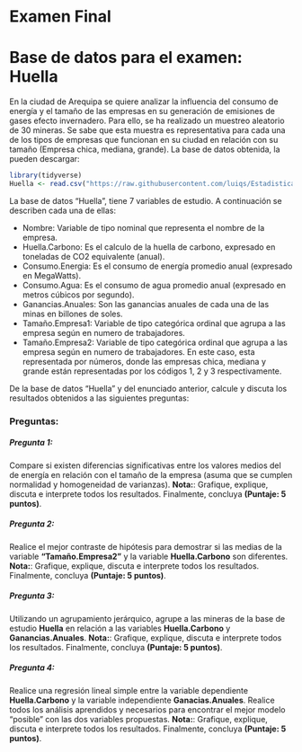 Examen Final
================

# Base de datos para el examen: Huella

En la ciudad de Arequipa se quiere analizar la influencia del consumo de
energía y el tamaño de las empresas en su generación de emisiones de
gases efecto invernadero. Para ello, se ha realizado un muestreo
aleatorio de 30 mineras. Se sabe que esta muestra es representativa para
cada una de los tipos de empresas que funcionan en su ciudad en relación
con su tamaño (Empresa chica, mediana, grande). La base de datos
obtenida, la pueden descargar:

``` r
library(tidyverse)
Huella <- read.csv("https://raw.githubusercontent.com/luiqs/Estadistica-Aplicada/main/PDB/Huella.csv")
```

La base de datos “Huella”, tiene 7 variables de estudio. A continuación
se describen cada una de ellas:

-   Nombre: Variable de tipo nominal que representa el nombre de la
    empresa.
-   Huella.Carbono: Es el calculo de la huella de carbono, expresado en
    toneladas de CO2 equivalente (anual).
-   Consumo.Energia: Es el consumo de energía promedio anual (expresado
    en MegaWatts).
-   Consumo.Agua: Es el consumo de agua promedio anual (expresado en
    metros cúbicos por segundo).
-   Ganancias.Anuales: Son las ganancias anuales de cada una de las
    minas en billones de soles.
-   Tamaño.Empresa1: Variable de tipo categórica ordinal que agrupa a
    las empresa según en numero de trabajadores.
-   Tamaño.Empresa2: Variable de tipo categórica ordinal que agrupa a
    las empresa según en numero de trabajadores. En este caso, esta
    representada por números, donde las empresas chica, mediana y grande
    están representadas por los códigos 1, 2 y 3 respectivamente.

De la base de datos “Huella” y del enunciado anterior, calcule y discuta
los resultados obtenidos a las siguientes preguntas:

### Preguntas:

##### Pregunta 1:

Compare si existen diferencias significativas entre los valores medios
del de energía en relación con el tamaño de la empresa (asuma que se
cumplen normalidad y homogeneidad de varianzas). **Nota:**: Grafique,
explique, discuta e interprete todos los resultados. Finalmente,
concluya **(Puntaje: 5 puntos)**.

##### Pregunta 2:

Realice el mejor contraste de hipótesis para demostrar si las medias de
la variable **“Tamaño.Empresa2”** y la variable **Huella.Carbono** son
diferentes. **Nota:**: Grafique, explique, discuta e interprete todos
los resultados. Finalmente, concluya **(Puntaje: 5 puntos)**.

##### Pregunta 3:

Utilizando un agrupamiento jerárquico, agrupe a las mineras de la base
de estudio **Huella** en relación a las variables **Huella.Carbono** y
**Ganancias.Anuales**. **Nota:**: Grafique, explique, discuta e
interprete todos los resultados. Finalmente, concluya **(Puntaje: 5
puntos)**.

##### Pregunta 4:

Realice una regresión lineal simple entre la variable dependiente
**Huella.Carbono** y la variable independiente **Ganacias.Anuales**.
Realice todos los análisis aprendidos y necesarios para encontrar el
mejor modelo “posible” con las dos variables propuestas. **Nota:**:
Grafique, explique, discuta e interprete todos los resultados.
Finalmente, concluya **(Puntaje: 5 puntos)**.
